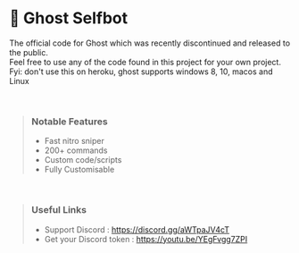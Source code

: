 # 👻 Ghost Selfbot

The official code for Ghost which was recently discontinued and released to the public.  
Feel free to use any of the code found in this project for your own project.   
Fyi: don't use this on heroku, ghost supports windows 8, 10, macos and Linux
   
<br />
  
> ### Notable Features
> - Fast nitro sniper
> - 200+ commands
> - Custom code/scripts
> - Fully Customisable
  
<br />
  
> ### Useful Links  
> - Support Discord : https://discord.gg/aWTpaJV4cT
> - Get your Discord token : https://youtu.be/YEgFvgg7ZPI  
